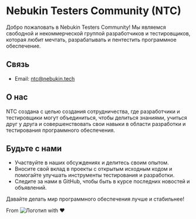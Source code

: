 # Nebukin Testers Community (NTC)

Добро пожаловать в Nebukin Testers Community! Мы являемся свободной и некоммерческой группой разработчиков и тестировщиков, которая любит мечтать, разрабатывать и пентестить программное обеспечение.

## Связь

- Email: [ntc@nebukin.tech](mailto:ntc@nebukin.tech)

## О нас

NTC создана с целью создания сотрудничества, где разработчики и тестировщики могут объединиться, чтобы делиться знаниями, учиться друг у друга и совершенствовать свои навыки в области разработки и тестирования программного обеспечения.

## Будьте с нами

- Участвуйте в наших обсуждениях и делитесь своим опытом.
- Вносите свой вклад в проекты с открытым исходным кодом и помогайте улучшать инструменты тестирования и разработки.
- Следите за нами в GitHub, чтобы быть в курсе последних новостей и объявлений.

Давайте делать мир программного обеспечения лучше и стабильнее!

From ![Логотип](https://avatars.githubusercontent.com/u/156946537?s=64&v=4) with ❤️
